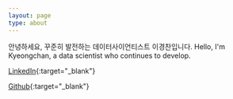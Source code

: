 ```yaml
---
layout: page
type: about
---
```

안녕하세요, 꾸준히 발전하는 데이터사이언티스트 이경찬입니다.
Hello, I'm Kyeongchan, a data scientist who continues to develop.

[LinkedIn](https://www.linkedin.com/in/nahcklee/){:target="_blank"}

[Github](https://github.com/kyeongchan92){:target="_blank"}